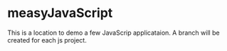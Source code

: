 measyJavaScript
===============

This is a location to demo a few JavaScrip applicataion.  A branch will be
created for each js project.


